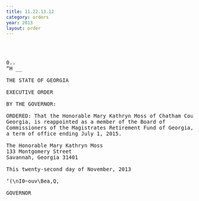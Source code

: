 ```yaml
---
title: 11.22.13.12
category: orders
year: 2013
layout: order
---
```


<pre>    
 

0..
“H __

THE STATE OF GEORGIA

EXECUTIVE ORDER

BY THE GOVERNOR:

ORDERED: That the Honorable Mary Kathryn Moss of Chatham County,
Georgia, is reappointed as a member of the Board of
Commissioners of the Magistrates Retirement Fund of Georgia, for
a term of office ending July 1, 2015.

The Honorable Mary Kathryn Moss
133 Montgomery Street
Savannah, Georgia 31401

This twenty-second day of November, 2013

‘(\nI0~ouv\Bea,Q,

GOVERNOR

</pre>
